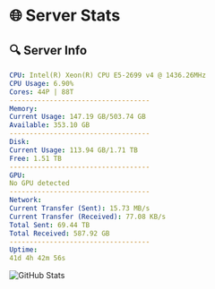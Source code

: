 # 🌐 Server Stats
## 🔍 Server Info
```yaml
CPU: Intel(R) Xeon(R) CPU E5-2699 v4 @ 1436.26MHz
CPU Usage: 6.90%
Cores: 44P | 88T
-----------------------------------
Memory:
Current Usage: 147.19 GB/503.74 GB
Available: 353.10 GB
-----------------------------------
Disk:
Current Usage: 113.94 GB/1.71 TB
Free: 1.51 TB
-----------------------------------
GPU:
No GPU detected
-----------------------------------
Network:
Current Transfer (Sent): 15.73 MB/s
Current Transfer (Received): 77.08 KB/s
Total Sent: 69.44 TB
Total Received: 587.92 GB
-----------------------------------
Uptime:
41d 4h 42m 56s
```
![GitHub Stats](https://img.shields.io/badge/Updated-2025-04-18_02:05:45-blue)
